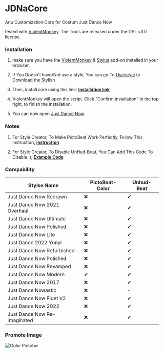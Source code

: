 # JDNaCore
Anu Customization Core for Costum Just Dance Now

tested with [ViolentMonkey](https://violentmonkey.github.io/).
The Tools are released under the GPL v3.0 license.

### Installation

1. make sure you have the [ViolentMonkey](https://violentmonkey.github.io/) & [Stylus](https://chrome.google.com/webstore/detail/stylus/clngdbkpkpeebahjckkjfobafhncgmne) add-on installed in your browser.

2. If You Doesn't have/Not use a style, You can go To [Userstyle](https://userstyles.world/) to Download the Stylish

3. Then, install core using this link: **[Installation link](https://github.com/ibratabian17/JDNaCore/raw/main/Core.js)**

4. ViolentMonkey will open the script. Click "Confirm installation" in the top right, to finish the installation.

5. You can now open [Just Dance Now](https://justdancenow.com).

### Notes
1. For Style Creator, To Make PictoBeat Work Perfectly, Follow This Instruction, **[Instruction](https://github.com/ibratabian17/JDNaCore/blob/example/pictobeat.md)**

2. For Style Creator, To Disable UnHud-Beat, You Can Add This Code To Disable It, **[Example Code](https://github.com/ibratabian17/JDNaCore/blob/example/disableunhud.md)**

### Compability
| Stylse Name   | PictoBeat-Color | Unhud-Beat |
| ------------- | ------------- | ------------- |
| Just Dance Now Redrawn        | ❌ | ✔ |
| Just Dance Now 2021 Overhaul  | ❌ | ✔ |
| Just Dance Now Ultimate       | ❌ | ✔ |
| Just Dance Now Polished       | ❌ | ✔ |
| Just Dance Now Lite           | ❌ | ✔ |
| Just Dance 2022 Yunyl         | ❌ | ✔ |
| Just Dance Now Refurbished    | ❌ | ✔ |
| Just Dance Now Polished       | ❌ | ✔ |
| Just Dance Now Revamped       | ❌ | ✔ |
| Just Dance Now Modern         | ✔ | ✔ |
| Just Dance Now 2017           | ❌ | ✔ |
| Just Dance Nowastic           | ❌ | - |
| Just Dance Now Fluet V2       | ❌ | ✔ |
| Just Dance Now 2022           | ❌ | ✔ |
| Just Dance Now Re-imaginated  | ❌ | ✔ |


### Promote Image
![Color Pictobar](https://i.imgur.com/061MOme.jpg)
